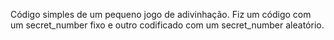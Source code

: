 Código simples de um pequeno jogo de adivinhação.
Fiz um código com um secret_number fixo e outro codificado com um secret_number aleatório.